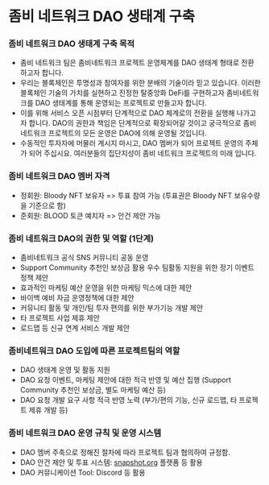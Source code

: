 # 좀비 네트워크 DAO 생태계 구축

### 좀비 네트워크 DAO 생태계 구축 목적

* 좀비 네트워크 팀은 좀비네트워크 프로젝트 운영체계를 DAO 생태계 형태로 전환 하고자 합니다.
* 우리는 블록체인은 투명성과 참여자를 위한 분배의 기술이라 믿고 있습니다. 이러한 블록체인 기술의 가치를 실현하고 진정한 탈중앙화 DeFi를 구현하고자 좀비네트워크를 DAO 생태계를 통해 운영되는 프로젝트로 만들고자 합니다.
* 이를 위해 서비스 오픈 시점부터 단계적으로 DAO 체계로의 전환을 실행해 나가고자 합니다. DAO의 권한과 책임은 단계적으로 확장되어갈 것이고 궁극적으로 좀비 네트워크 프로젝트의 모든 운영은 DAO에 의해 운영될 것입니다.
* 수동적인 투자자에 머물러 계시지 마시고, DAO 멤버가 되어 프로젝트 운영의 주체가 되어 주십시요. 여러분들의 집단지성이 좀비 네트워크 프로젝트의 미래 입니다.

### 좀비 네트워크 DAO 멤버 자격

* 정회원: Bloody NFT 보유자 => 투표 참여 가능 (투표권은 Bloody NFT 보유수량을 기준으로 함)
* 준회원: BLOOD 토큰 예치자 => 안건 제안 가능

### 좀비 네트워크 DAO의 권한 및 역할 (1단계)

* 좀비네트워크 공식 SNS 커뮤니티 공동 운영&#x20;
* Support Community 추천인 보상금 활용 우수 팀활동 지원을 위한 정기 이벤트 정책 제안&#x20;
* 효과적인 마케팅 예산 운영을 위한 마케팅 믹스에 대한 제안&#x20;
* 바이백 예비 자금 운영정책에 대한 제안&#x20;
* 커뮤니티 활동 및 개인/팀 투자 편의를 위한 부가기능 개발 제안&#x20;
* 타 프로젝트 사업 제휴 제안&#x20;
* 로드맵 등 신규 연계 서비스 개발 제안

### 좀비네트워크 DAO 도입에 따른 프로젝트팀의 역할

* DAO 생태계 운영 및 활동 지원&#x20;
* DAO 요청 이벤트, 마케팅 제안에 대한 적극 반영 및 예산 집행 (Support Community 추천인 보상금, 별도 마케팅 예산 등)&#x20;
* DAO 요청 개발 요구 사항 적극 반영 노력 (부가/편의 기능, 신규 로드맵, 타 프로젝트 제휴 개발 등)

### 좀비 네트워크 DAO 운영 규칙 및 운영 시스템

* DAO 멤버 주축으로 정해진 절차에 따라 프로젝트 팀과 협의하여 규정함.
* DAO 안건 제안 및 투표 시스템: [snapshot.org](http://snapshot.org) 플랫폼 등 활용
* DAO 커뮤니케이션 Tool: Discord 등 활용
